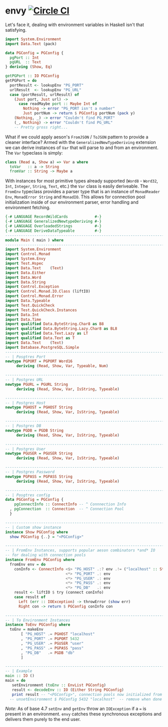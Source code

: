 envy [![Circle CI](https://circleci.com/gh/dmjio/envy.svg?style=svg)](https://circleci.com/gh/dmjio/envy)
===================
Let's face it, dealing with environment variables in Haskell isn't that satisfying.

```haskell
import System.Environment
import Data.Text (pack)

data PGConfig = PGConfig {
  pgPort :: Int
  pgURL  :: Text
} deriving (Show, Eq)

getPGPort :: IO PGConfig
getPGPort = do
  portResult <- lookupEnv "PG_PORT"
  urlResult  <- lookupEnv "PG_URL"
  case (portResult, urlResult) of
    (Just port, Just url) ->
      case readMaybe port :: Maybe Int of
        Nothing -> error "PG_PORT isn't a number"
        Just portNum -> return $ PGConfig portNum (pack y)
    (Nothing, _) -> error "Couldn't find PG_PORT"    
    (_, Nothing) -> error "Couldn't find PG_URL"    
    -- Pretty gross right...
```
What if we could apply aeson's `FromJSON` / `ToJSON` pattern to provide a cleaner interface? Armed with the `GeneralizedNewTypeDeriving` extension we can derive instances of `Var` that will parse to and from an environment. The `Var` typeclass is simply:
```haskell
class (Read a, Show a) => Var a where
  toVar   :: a -> String
  fromVar :: String -> Maybe a
```
With instances for most primitive types already supported (`Word8` - `Word32`, `Int`, `Integer`, `String`, `Text`, etc.) the `Var` class is easily deriveable. The `FromEnv` typeclass provides a parser type that is an instance of `MonadReader Env`, `MonadError String` and `MonadIO`. This allows for connection pool initialization inside of our environment parser, error handling and environment fetching. 

```haskell
{-# LANGUAGE RecordWildCards            #-}
{-# LANGUAGE GeneralizedNewtypeDeriving #-}
{-# LANGUAGE OverloadedStrings          #-}
{-# LANGUAGE DeriveDataTypeable         #-}
------------------------------------------------------------------------------
module Main ( main ) where
------------------------------------------------------------------------------
import System.Environment
import Control.Monad
import System.Envy
import Test.Hspec
import Data.Text    (Text)
import Data.Either
import Data.Word
import Data.String
import Control.Exception
import Control.Monad.IO.Class (liftIO)
import Control.Monad.Error
import Data.Typeable
import Test.QuickCheck
import Test.QuickCheck.Instances
import Data.Int
import Data.Time
import qualified Data.ByteString.Char8 as B8
import qualified Data.ByteString.Lazy.Char8 as BL8
import qualified Data.Text.Lazy as LT
import qualified Data.Text as T
import Data.Text    (Text)
import Database.PostgreSQL.Simple
------------------------------------------------------------------------------
-- | Posgtres Port
newtype PGPORT = PGPORT Word16
     deriving (Read, Show, Var, Typeable, Num)

------------------------------------------------------------------------------
-- | Postgres URL
newtype PGURL = PGURL String
     deriving (Read, Show, Var, IsString, Typeable)

------------------------------------------------------------------------------
-- | Postgres Host
newtype PGHOST = PGHOST String
     deriving (Read, Show, Var, IsString, Typeable)

------------------------------------------------------------------------------
-- | Postgres DB
newtype PGDB = PGDB String
     deriving (Read, Show, Var, IsString, Typeable)

------------------------------------------------------------------------------
-- | Postgres User
newtype PGUSER = PGUSER String
     deriving (Read, Show, Var, IsString, Typeable)

------------------------------------------------------------------------------
-- | Postgres Password
newtype PGPASS = PGPASS String
     deriving (Read, Show, Var, IsString, Typeable)

------------------------------------------------------------------------------
-- | Posgtres config
data PGConfig = PGConfig {
    pgConnectInfo :: ConnectInfo -- ^ Connnection Info
  , pgConnection  :: Connection  -- ^ Connection Pool 
  } 

------------------------------------------------------------------------------
-- | Custom show instance
instance Show PGConfig where
  show PGConfig {..} = "<PGConfig>"

------------------------------------------------------------------------------
-- | FromEnv Instances, supports popular aeson combinators *and* IO
-- for dealing with connection pools
instance FromEnv PGConfig where
  fromEnv env = do
    conInfo <- ConnectInfo <$> "PG_HOST" .:? env .!= ("localhost" :: String)
                           <*> "PG_PORT" .: env 
                           <*> "PG_USER" .: env 
                           <*> "PG_PASS" .: env 
                           <*> "PG_DB"   .: env 
    result <- liftIO $ try (connect conInfo)
    case result of
      Left (err :: IOException) -> throwError (show err)
      Right con -> return $ PGConfig conInfo con

------------------------------------------------------------------------------
-- | To Environment Instances
instance ToEnv PGConfig where
  toEnv = makeEnv 
       [ "PG_HOST" .= PGHOST "localhost"
       , "PG_PORT" .= PGPORT 5432
       , "PG_USER" .= PGUSER "user"
       , "PG_PASS" .= PGPASS "pass"
       , "PG_DB"   .= PGDB "db"
       ]

------------------------------------------------------------------------------
-- | Example
main :: IO ()
main = do
   setEnvironment (toEnv :: EnvList PGConfig)
   result <- decodeEnv :: IO (Either String PGConfig)
   print result -- "<PGConfig>", connection pools now initialized from environment set values
  -- unsetEnvironment $ PGConfig 5432 "localhost"  -- remove when done
```

*Note*: As of base 4.7 `setEnv` and `getEnv` throw an `IOException` if a `=` is present in an environment. `envy` catches these synchronous exceptions and delivers them
purely to the end user.
